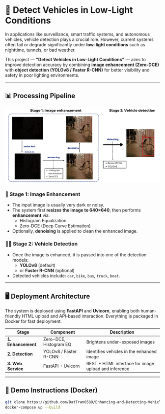 # 🚗 Detect Vehicles in Low-Light Conditions

In applications like surveillance, smart traffic systems, and autonomous vehicles, vehicle detection plays a crucial role. However, current systems often fail or degrade significantly under **low-light conditions** such as nighttime, tunnels, or bad weather.

This project — **"Detect Vehicles in Low-Light Conditions"** — aims to improve detection accuracy by combining **image enhancement (Zero-DCE)** with **object detection (YOLOv8 / Faster R-CNN)** for better visibility and safety in poor lighting environments.

---

## 📊 Processing Pipeline

<div align="center">
  <img src="./images/pipeline.png" alt="Pipeline Overview" width="600"/>
</div>

### 🧠 Stage 1: Image Enhancement
- The input image is usually very dark or noisy.
- The system first **resizes the image to 640×640**, then performs **enhancement** via:
  - Histogram Equalization
  - Zero-DCE (Deep Curve Estimation)
- Optionally, **denoising** is applied to clean the enhanced image.

### 🕵️‍♂️ Stage 2: Vehicle Detection
- Once the image is enhanced, it is passed into one of the detection models:
  - **YOLOv8** (default)
  - or **Faster R-CNN** (optional)
- Detected vehicles include: `car`, `bike`, `bus`, `truck`, `boat`.

---

## 🖥️ Deployment Architecture

The system is deployed using **FastAPI** and **Uvicorn**, enabling both human-friendly HTML upload and API-based interaction. Everything is packaged in Docker for fast deployment.

| Stage                | Component                   | Description                                           |
|----------------------|-----------------------------|-------------------------------------------------------|
| **1. Enhancement**   | Zero-DCE, Histogram EQ      | Brightens under-exposed images                        |
| **2. Detection**     | YOLOv8 / Faster R-CNN       | Identifies vehicles in the enhanced image             |
| **3. Web Service**   | FastAPI + Uvicorn           | REST + HTML interface for image upload and inference  |

---

## 🚀 Demo Instructions (Docker)

```bash
git clone https://github.com/DatTran0509/Enhancing-and-Detecting-Vehicles-in-Low-Light-Conditions
docker-compose up --build
